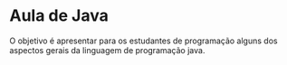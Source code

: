 # Aula de Java
O objetivo é apresentar para os estudantes de programação alguns dos aspectos gerais da linguagem de programação java.
